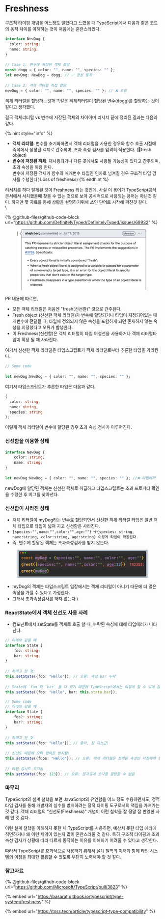 # Freshness

구조적 타이핑 개념을 어느정도 알았다고 느꼈을 때 TypeScript에서 다음과 같은 코드의 동작 차이를 이해하는 것이 처음에는 혼란스러웠다.

```typescript
interface NewDog {
  color: string;
  name: string;
}

// Case 1: 변수에 저장된 객체 할당
const dogg = { color: "", name: "", species: "" };
let newDog: NewDog = dogg; // ✅ 정상 동작

// Case 2: 객체 리터럴 직접 할당
newDog = { color: "", name: "", species: "" }; // ❌ 오류
```



객체 리터럴을 할당하는것과  똑같은 객체리터럴이 할당된 변수(dogg)를 할당하는 것이 같다고 생각했다.



결국 객체리터럴 vs 변수에 저장된 객체의 차이이며 리서치 끝에 정리된 결과는 다음과 같다.

{% hint style="info" %}


* **객체 리터럴**: 변수를 초기화하면서 객체 리터럴을 사용한 경우와 함수 호출 시점에 즉석에서 생성된 객체로 간주되며, 초과 속성 검사를 엄격히 적용한다. (fresh object)
* **변수에 저장된 객체**: 재사용되거나 다른 곳에서도 사용될 가능성이 있다고 간주되며, 초과 속성을 허용 한다. \
  변수에 저장된 객체가 함수의 매개변수 타입인 인자로 넘겨질 경우 구조적 타입 검사를 수행한다( Loss of freshness)
{% endhint %}





리서치를 하다 알게된 것이 Freshness 라는 것인데, 사실 이 용어가 TypeScript공식문서에서 서치했을때 찾을 수 없는 것으로 보아 공식적으로 사용되는 용어는 아닌것 같다. 하지만 몇 자료를 통해  상황을 설명하기위해 쓰인 단어로 시작해 퍼진것 같다. \
\


{% @github-files/github-code-block url="https://github.com/DefinitelyTyped/DefinitelyTyped/issues/69932" %}

<figure><img src="../.gitbook/assets/image (19).png" alt=""><figcaption></figcaption></figure>



PR 내용에 따르면,

* 모든 객체 리터럴은 처음엔 "fresh(신선한)" 것으로 간주된다.
* Fresh object (신선한 객체 리터럴)가 변수에 할당되거나 타입이 지정되어있는 매개변수에 전달될 때, 타입에 정의되지 않은 속성을 포함하게 되면 존재하지 않는 속성을 지정했다고 오류가 발생한다.
* 이 Freshness(신선함)은 객체 리터럴이 타입 어설션을 사용하거나 객체 리터럴타입이 확장 될 때 사라진다.

여기서 신선한 객체 리터럴은 타입스크립트가 객체 리터럴로부터 추론한 타입을 가리킨다. &#x20;

```typescript
// Some code

let newDog:NewDog = { color: "", name: "", species: "" };
```

여기서 타입스크립트가 추론한 타입은 다음과 같다.&#x20;

```typescript
{
  color: string,
  name: string,
  species: string 
};
```

이렇게 객체 리터럴이 변수에 할당된 경우 초과 속성 검사가 이루어진다.

### 신선함을 이용한 상태

```typescript
interface NewDog {
    color: string;
    name: string;
}

let newDog:NewDog = { color: "", name: "", species: "" }; //❌ 타입에러 

```

newDog에 할당된 객체는 신선한 객체로 취급하고 타입스크립트는 초과 프로퍼티 확인을 수행한 후 버그를 찾아낸다.&#x20;

### 신선함이 사라진 상태

* 객체 리터럴이 myDog라는 변수로 할당되면서 신선한 객체 리터럴 타입은 일반 객체 타입으로 타입이 넓혀 지고  신선함은 사라진다.  &#x20;
* `{species:"",name:"",color:"",age:""}` ->`{species: string, name:string, color:string, age:string} 이렇게 타입이 확장된다.`
* 즉, 변수에 할당된 객체는 초과속성검사를 받지 않는다.&#x20;

<figure><img src="../.gitbook/assets/ts_freshness.png" alt=""><figcaption></figcaption></figure>

* myDog의 객체는 타입스크립트 입장에서는 객체 리터럴이 아니기 때문에 더 많은 속성을 가질 수 있다고 가정한다.
* 그래서 초과속성검사를 하지 않는다.\


### ReactState에서 객체 신선도 사용 사례&#x20;

* 컴포넌트에서 setState를 객체로 호출 할 때, 누락된 속성에 대해 타입에러가 나타난다.

```typescript
// 아래와 같을 때
interface State {
    foo: string;
    bar: string;
}

// 하려고 한 것:
this.setState({foo: "Hello"}); // 오류: 속성 bar 누락

// State에 `foo`와 `bar` 둘 다 있기 때문에 TypeScript에서는 이렇게 할 수 밖에 없음: 
this.setState({foo: "Hello", bar: this.state.bar});
```

```typescript
// Some code
// 아래와 같을 때
interface State {
    foo?: string;
    bar?: string;
}

// 하려고 한 것: 
this.setState({foo: "Hello"}); // 좋아, 잘 되는군!

// 신선도 때문에 오타 입력은 방지됨!
this.setState({foos: "Hello"}); // 오류: 객체 리터럴은 정의된 속성만 지정해야 함

// 타입 검사도 유지됨
this.setState({foo: 123}); // 오류: 문자열에 숫자를 할당할 수 없음
```



### 마무리

TypeScript의 설계 철학을 보면 JavaScript의 유연함을 어느 정도 수용하면서도, 정적 타입 검사를 통해 개발자의 실수를 방지하려는 정적 타이핑 도구로서의 책임을 가져가는 것 같다. 객체 리터럴의 "신선도(Freshness)" 개념이 이런 철학을 잘 정말 잘 반영한 사례 인 것 같다.

이런 설계 철학을 이해하지 못한 채 TypeScript를 사용하면,  예상치 못한 타입 에러에 직면하거나 왜 이런 제약이 있는지 많이 혼란스러울 것 같다. 특히 구조적 타이핑과 초과 속성 검사가 상황에 따라 다르게 동작하는 이유를 이해하기 어려울 수 있다고 생각한다.

따라서 TypeScript를 효과적으로 사용하기 위해서 설계 철학의 이해과 함께 타입 시스템의 이점을 최대한 활용할 수 있도록 부단히 노력해야 할 것 같다.



### 참고자료

{% @github-files/github-code-block url="https://github.com/Microsoft/TypeScript/pull/3823" %}

{% embed url="https://basarat.gitbook.io/typescript/type-system/freshness" %}

{% embed url="https://toss.tech/article/typescript-type-compatibility" %}
